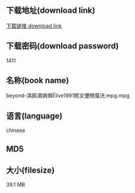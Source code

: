 ## 下载地址(download link)
[下载链接 download link](https://voluble-croquembouche-d321dc.netlify.app/?s=beyond-%E6%B7%87%E9%B9%83%E6%BD%B0%E5%A8%B2%E6%83%A7%EE%87%AElive1991%E9%8D%94%E5%8F%89%E7%93%95%E9%96%B2%E6%88%9E%E6%B4%B8.mpg)

## 下载密码(download password)
1411

## 名称(book name)
beyond-淇鹃潰娲惧live1991鍔叉瓕閲戞洸.mpg.mpg

## 语言(language)
chinese

## MD5


## 大小(filesize)
39.1 MB
